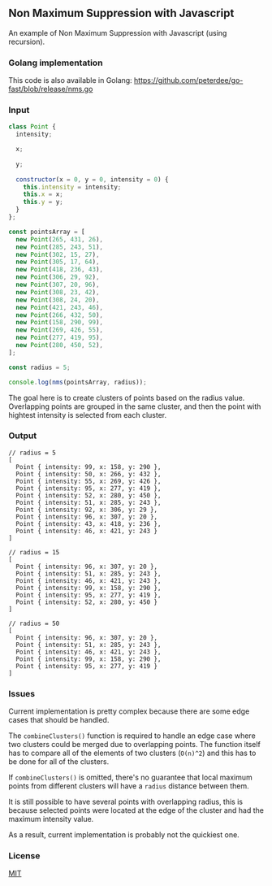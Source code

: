 ## Non Maximum Suppression with Javascript

An example of Non Maximum Suppression with Javascript (using recursion).

### Golang implementation

This code is also available in Golang: https://github.com/peterdee/go-fast/blob/release/nms.go

### Input

```javascript
class Point {
  intensity;

  x;
  
  y;
  
  constructor(x = 0, y = 0, intensity = 0) {
    this.intensity = intensity;
    this.x = x;
    this.y = y;
  }
};

const pointsArray = [
  new Point(265, 431, 26),
  new Point(285, 243, 51),
  new Point(302, 15, 27),
  new Point(305, 17, 64),
  new Point(418, 236, 43),
  new Point(306, 29, 92),
  new Point(307, 20, 96),
  new Point(308, 23, 42),
  new Point(308, 24, 20),
  new Point(421, 243, 46),
  new Point(266, 432, 50),
  new Point(158, 290, 99),
  new Point(269, 426, 55),
  new Point(277, 419, 95),
  new Point(280, 450, 52),
];

const radius = 5;

console.log(nms(pointsArray, radius));
```

The goal here is to create clusters of points based on the radius value. Overlapping points are grouped in the same cluster, and then the point with hightest intensity is selected from each cluster.

### Output

```text
// radius = 5
[
  Point { intensity: 99, x: 158, y: 290 },
  Point { intensity: 50, x: 266, y: 432 },
  Point { intensity: 55, x: 269, y: 426 },
  Point { intensity: 95, x: 277, y: 419 },
  Point { intensity: 52, x: 280, y: 450 },
  Point { intensity: 51, x: 285, y: 243 },
  Point { intensity: 92, x: 306, y: 29 },
  Point { intensity: 96, x: 307, y: 20 },
  Point { intensity: 43, x: 418, y: 236 },
  Point { intensity: 46, x: 421, y: 243 }
]

// radius = 15
[
  Point { intensity: 96, x: 307, y: 20 },
  Point { intensity: 51, x: 285, y: 243 },
  Point { intensity: 46, x: 421, y: 243 },
  Point { intensity: 99, x: 158, y: 290 },
  Point { intensity: 95, x: 277, y: 419 },
  Point { intensity: 52, x: 280, y: 450 }
]

// radius = 50
[
  Point { intensity: 96, x: 307, y: 20 },
  Point { intensity: 51, x: 285, y: 243 },
  Point { intensity: 46, x: 421, y: 243 },
  Point { intensity: 99, x: 158, y: 290 },
  Point { intensity: 95, x: 277, y: 419 }
]
```

### Issues

Current implementation is pretty complex because there are some edge cases that should be handled.

The `combineClusters()` function is required to handle an edge case where two clusters could be merged due to overlapping points. The function itself has to compare all of the elements of two clusters (`O(n)^2`) and this has to be done for all of the clusters.

If `combineClusters()` is omitted, there's no guarantee that local maximum points from different clusters will have a `radius` distance between them.

It is still possible to have several points with overlapping radius, this is because selected points were located at the edge of the cluster and had the maximum intensity value.

As a result, current implementation is probably not the quickiest one.

### License

[MIT](LICENSE.md)
